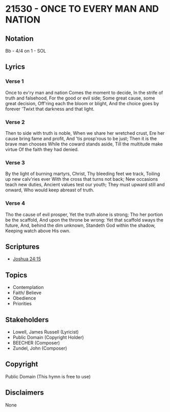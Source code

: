 # 21530 - ONCE TO EVERY MAN AND NATION

## Notation

Bb - 4/4 on 1 - SOL

## Lyrics

### Verse 1

Once to ev'ry man and nation Comes the moment to decide, In the strife of truth and falsehood, For the good or evil side; Some great cause, some great decision, Off'ring each the bloom or blight, And the choice goes by forever 'Twixt that darkness and that light.





### Verse 2

Then to side with truth is noble, When we share her wretched crust, Ere her cause bring fame and profit, And 'tis prosp'rous to be just; Then it is the brave man chooses While the coward stands aside, Till the multitude make virtue Of the faith they had denied.

### Verse 3

By the light of burning martyrs, Christ, Thy bleeding feet we track, Toiling up new calv'ries ever With the cross that turns not back; New occasions teach new duties, Ancient values test our youth; They must upward still and onward, Who would keep abreast of truth.

### Verse 4

Tho the cause of evil prosper, Yet the truth alone is strong; Tho her portion be the scaffold, And upon the throne be wrong: Yet that scaffold sways the future, And, behind the dim unknown, Standeth God within the shadow, Keeping watch above His own.


## Scriptures

- [Joshua 24:15](https://www.biblegateway.com/passage/?search=Joshua%2024%3A15)

## Topics

- Contemplation
- Faith/ Believe
- Obedience
- Priorities

## Stakeholders

- Lowell, James Russell (Lyricist)
- Public Domain (Copyright Holder)
- BEECHER (Composer)
- Zundel, John (Composer)

## Copyright

Public Domain
(This hymn is free to use)

## Disclaimers

None

